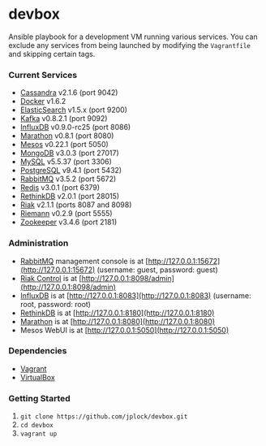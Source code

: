 devbox
======

Ansible playbook for a development VM running various services. You can exclude any services from being launched by modifying the `Vagrantfile` and skipping certain tags.

### Current Services

* [Cassandra](http://cassandra.apache.org) v2.1.6 (port 9042)
* [Docker](http://www.docker.com) v1.6.2
* [ElasticSearch](http://www.elasticsearch.org) v1.5.x (port 9200)
* [Kafka](http://kafka.apache.org) v0.8.2.1 (port 9092)
* [InfluxDB](http://influxdb.com) v0.9.0-rc25 (port 8086)
* [Marathon](https://mesosphere.github.io/marathon/) v0.8.1 (port 8080)
* [Mesos](http://mesos.apache.org) v0.22.1 (port 5050)
* [MongoDB](http://www.mongodb.org) v3.0.3 (port 27017)
* [MySQL](http://www.mysql.org) v5.5.37 (port 3306)
* [PostgreSQL](http://www.postgresql.org) v9.4.1 (port 5432)
* [RabbitMQ](http://www.rabbitmq.com) v3.5.2 (port 5672)
* [Redis](http://www.redis.io) v3.0.1 (port 6379)
* [RethinkDB](http://rethinkdb.com) v2.0.1 (port 28015)
* [Riak](http://www.basho.com/riak) v2.1.1 (ports 8087 and 8098)
* [Riemann](http://riemann.io) v0.2.9 (port 5555)
* [Zookeeper](http://zookeeper.apache.org) v3.4.6 (port 2181)

### Administration

* [RabbitMQ](http://www.rabbitmq.com/management.html) management console is at [http://127.0.0.1:15672](http://127.0.0.1:15672) (username: guest, password: guest)
* [Riak Control](http://docs.basho.com/riak/latest/ops/advanced/riak-control/) is at [http://127.0.0.1:8098/admin](http://127.0.0.1:8098/admin)
* [InfluxDB](http://influxdb.com/docs/v0.8/introduction/getting_started.html) is at [http://127.0.0.1:8083](http://127.0.0.1:8083) (username: root, password: root)
* [RethinkDB](http://rethinkdb.com/docs/quickstart/) is at [http://127.0.0.1:8180](http://127.0.0.1:8180)
* [Marathon](https://mesosphere.github.io/marathon/docs/) is at [http://127.0.0.1:8080](http://127.0.0.1:8080)
* Mesos WebUI is at [http://127.0.0.1:5050](http://127.0.0.1:5050)

### Dependencies

* [Vagrant](http://www.vagrantup.com)
* [VirtualBox](https://www.virtualbox.org)

### Getting Started

1. `git clone https://github.com/jplock/devbox.git`
2. `cd devbox`
3. `vagrant up`
